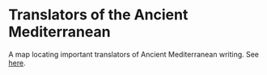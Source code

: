 # Translators of the Ancient Mediterranean
A map locating important translators of Ancient Mediterranean writing. See [here](https://ui-libraries.github.io/translators-of-the-ancient-mediterranean/).
